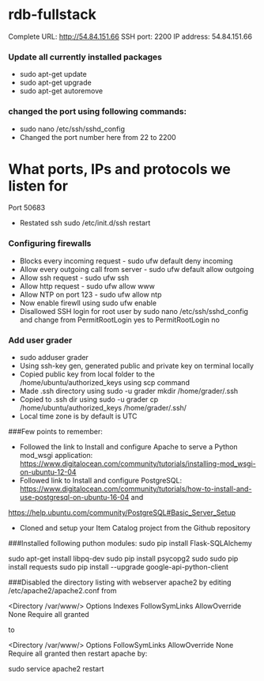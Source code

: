 rdb-fullstack
=============

Complete URL: http://54.84.151.66
SSH port: 2200
IP address: 54.84.151.66

### Update all currently installed packages
- sudo apt-get update
- sudo apt-get upgrade
- sudo apt-get autoremove

### changed the port using following commands:
- sudo nano /etc/ssh/sshd_config
- Changed the port number here from 22 to 2200
# What ports, IPs and protocols we listen for
Port 50683
- Restated ssh
sudo /etc/init.d/ssh restart

### Configuring firewalls
- Blocks every incoming request - sudo ufw default deny incoming
- Allow every outgoing call from server - sudo ufw default allow outgoing
- Allow ssh request - sudo ufw ssh
- Allow http request - sudo ufw allow www
- Allow NTP on port 123 - sudo ufw allow ntp
- Now enable firewll using sudo ufw enable
- Disallowed SSH login for root user by
sudo nano /etc/ssh/sshd_config and change from
PermitRootLogin yes to
PermitRootLogin no


### Add user grader
- sudo adduser grader
- Using ssh-key gen, generated public and private key on terminal locally
- Copied public key from local folder to the /home/ubuntu/authorized_keys using scp command
- Made .ssh directory using sudo -u grader mkdir /home/grader/.ssh
- Copied to .ssh dir using sudo -u grader cp /home/ubuntu/authorized_keys /home/grader/.ssh/
- Local time zone is by default is UTC


###Few points to remember:
- Followed the link to Install and configure Apache to serve a Python mod_wsgi application: https://www.digitalocean.com/community/tutorials/installing-mod_wsgi-on-ubuntu-12-04
- Followed link to Install and configure PostgreSQL:
https://www.digitalocean.com/community/tutorials/how-to-install-and-use-postgresql-on-ubuntu-16-04 and

https://help.ubuntu.com/community/PostgreSQL#Basic_Server_Setup

- Cloned and setup your Item Catalog project from the Github repository

###Installed following puthon modules:
sudo pip install Flask-SQLAlchemy

sudo apt-get install libpq-dev
sudo pip install psycopg2
sudo sudo pip install requests
sudo pip install --upgrade google-api-python-client

###Disabled the directory listing with webserver apache2 by editing /etc/apache2/apache2.conf from

<Directory /var/www/>
        Options Indexes FollowSymLinks
        AllowOverride None
        Require all granted
</Directory>

to

<Directory /var/www/>
        Options FollowSymLinks
        AllowOverride None
        Require all granted
</Directory>
then restart apache by:

sudo service apache2 restart

